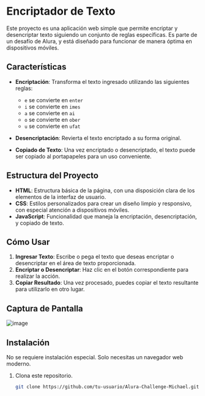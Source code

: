 # Encriptador de Texto

Este proyecto es una aplicación web simple que permite encriptar y desencriptar texto siguiendo un conjunto de reglas específicas. Es parte de un desafío de Alura, y está diseñado para funcionar de manera óptima en dispositivos móviles.

## Características

- **Encriptación**: Transforma el texto ingresado utilizando las siguientes reglas:
  - `e` se convierte en `enter`
  - `i` se convierte en `imes`
  - `a` se convierte en `ai`
  - `o` se convierte en `ober`
  - `u` se convierte en `ufat`

- **Desencriptación**: Revierta el texto encriptado a su forma original.

- **Copiado de Texto**: Una vez encriptado o desencriptado, el texto puede ser copiado al portapapeles para un uso conveniente.

## Estructura del Proyecto

- **HTML**: Estructura básica de la página, con una disposición clara de los elementos de la interfaz de usuario.
- **CSS**: Estilos personalizados para crear un diseño limpio y responsivo, con especial atención a dispositivos móviles.
- **JavaScript**: Funcionalidad que maneja la encriptación, desencriptación, y copiado de texto.

## Cómo Usar

1. **Ingresar Texto**: Escribe o pega el texto que deseas encriptar o desencriptar en el área de texto proporcionada.
2. **Encriptar o Desencriptar**: Haz clic en el botón correspondiente para realizar la acción.
3. **Copiar Resultado**: Una vez procesado, puedes copiar el texto resultante para utilizarlo en otro lugar.

## Captura de Pantalla

![image](https://github.com/user-attachments/assets/efb6663c-b318-491c-a0b8-9edcb8a0db9e)



## Instalación

No se requiere instalación especial. Solo necesitas un navegador web moderno.

1. Clona este repositorio.
   ```bash
   git clone https://github.com/tu-usuario/Alura-Challenge-Michael.git
